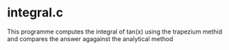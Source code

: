 # integral.c

This programme computes the integral of tan(x) using the trapezium methid and compares the answer agagainst the analytical method
